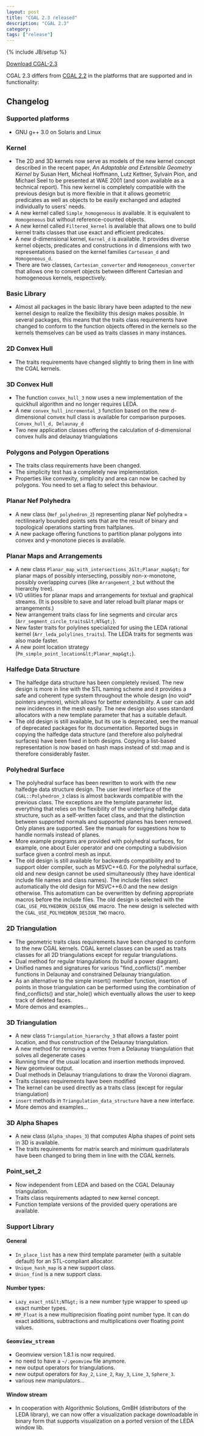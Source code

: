 ```yaml
---
layout: post
title: "CGAL 2.3 released"
description: "CGAL 2.3"
category:
tags: ["release"]
---
```

{% include JB/setup %}

<i class="glyphicon glyphicon-download"></i>
<a href="https://github.com/CGAL/cgal/releases/tag/releases%2FCGAL-2.3">Download CGAL-2.3</a>

<p>CGAL 2.3 differs from <a href="../../../../2000/10/01/cgal-22">CGAL 2.2</a> in the platforms
that are supported and in functionality:</p>

<div class="product-detail-info" markdown="1">

## Changelog

### Supported platforms
  - GNU g++ 3.0 on Solaris and Linux

### Kernel
  - The 2D and 3D kernels now serve as models of the new kernel concept
    described in the recent paper, <i>An Adaptable and Extensible Geometry
    Kernel</i> by Susan Hert, Micheal Hoffmann, Lutz Kettner, Sylvain Pion,
    and Michael Seel to be presented at WAE 2001 (and soon available as a technical report).
    This new kernel is completely compatible with the previous design but is more flexible
    in that it allows geometric predicates as well as objects to be easily
    exchanged and adapted individually to users' needs.
  - A new kernel called `Simple_homogeneous` is available. It is
    equivalent to `Homogeneous` but without reference-counted objects.
  - A new kernel called `Filtered_kernel` is available that allows
    one to build kernel traits classes that use exact and efficient predicates.
  - A new d-dimensional kernel, `Kernel_d` is available. It provides
    diverse kernel objects, predicates and constructions in d dimensions with
    two representations based on the kernel families `Cartesean_d` and
    `Homogeneous_d`.
  - There are two classes, `Cartesian_converter` and
    `Homogeneous_converter` that allows one to convert objects between different Cartesian and
    homogeneous kernels, respectively.

### Basic Library
  - Almost all packages in the basic library have been adapted to the
    new kernel design to realize the flexibility this design makes possible.
    In several packages, this means that the traits class requirements have
    changed to conform to the function objects offered in the kernels so the
    kernels themselves can be used as traits classes in many instances.

### 2D Convex Hull
  - The traits requirements have changed slightly to bring them in line with the CGAL kernels.

### 3D Convex Hull
  - The function `convex_hull_3` now uses a new implementation of the
    quickhull algorithm and no longer requires LEDA.
  - A new `convex_hull_incremental_3` function based on the new
    d-dimensional convex hull class is available for comparison purposes.
    `Convex_hull_d, Delaunay_d`
  - Two new application classes offering the calculation of d-dimensional
    convex hulls and delaunay triangulations

### Polygons and Polygon Operations
  - The traits class requirements have been changed.
  - The simplicity test has a completely new implementation.
  - Properties like convexity, simplicity and area can now be cached by
    polygons. You need to set a flag to select this behaviour.

### Planar Nef Polyhedra
  - A new class (`Nef_polyhedron_2`) representing planar Nef polyhedra =
    rectilinearly bounded points sets that are the result of binary and
    topological operations starting from halfplanes.
  - A new package offering functions to partition planar polygons into convex and y-monotone pieces is available.

### Planar Maps and Arrangements
  - A new class `Planar_map_with_intersections_2&lt;Planar_map&gt;` for
    planar maps of possibly intersecting, possibly non-x-monotone,
    possibly overlapping curves (like `Arrangement_2` but without
    the hierarchy tree).
  - I/O utilities for planar maps and arrangements for textual and
    graphical streams. (It is possible to save and later reload built
    planar maps or arrangements.)
  - New arrangement traits class for line segments and circular arcs
    (`Arr_segment_circle_traits&lt;NT&gt;`).
  - New faster traits for polylines specialized for using the LEDA
    rational kernel (`Arr_leda_polylines_traits`). The LEDA
    traits for segments was also made faster.
  - A new point location strategy (`Pm_simple_point_location&lt;Planar_map&gt;`).

### Halfedge Data Structure
  - The halfedge data structure has been completely revised. The new design
    is more in line with the STL naming scheme and it provides a safe and
    coherent type system throughout the whole design (no void* pointers
    anymore), which allows for better extendibility. A user can add new
    incidences in the mesh easily. The new design also uses standard
    allocators with a new template parameter that has a suitable default.
  - The old design is still available, but its use is deprecated, see the
    manual of
    deprecated packages for its documentation. Reported bugs in
    copying the halfedge data structure (and therefore also polyhedral
    surfaces) have been fixed in both designs. Copying a list-based
    representation is now based on hash maps instead of std::map and is
    therefore considerably faster.

### Polyhedral Surface
  - The polyhedral surface has been rewritten to work with the new
    halfedge data structure design. The user level interface of the
    `CGAL::Polyhedron_3` class is almost backwards compatible with the
    previous class. The exceptions are the template parameter list,
    everything that relies on the flexibility of the underlying
    halfedge data structure, such as a self-written facet class, and
    that the distinction between supported normals and supported planes
    has been removed. Only planes are supported. See the manuals for
    suggestions how to handle normals instead of planes.
  - More example programs are provided with polyhedral surfaces,
    for example, one about Euler operator and one computing a subdivision
    surface given a control mesh as input.
  - The old design is still available for backwards compatibility and to
    support older compiler, such as MSVC++6.0. For the polyhedral surface,
    old and new design cannot be used simultaneously (they have identical
    include file names and class names). The include files select
    automatically the old design for MSVC++6.0 and the new design
    otherwise. This automatism can be overwritten by defining appropriate
    macros before the include files. The old design is selected with the
    `CGAL_USE_POLYHEDRON_DESIGN_ONE` macro. The new design is selected
    with the `CGAL_USE_POLYHEDRON_DESIGN_TWO` macro.

### 2D Triangulation
  - The geometric traits class requirements have been changed to conform
    to the new CGAL kernels.  CGAL kernel classes can be used as traits
    classes for all 2D triangulations except for regular triangulations.
  - Dual method for regular triangulations (to build a power diagram).
  - Unified names and signatures for various "find_conflicts()".
    member functions in Delaunay and constrained Delaunay triangulation.
  - As an alternative to the simple insert() member function,
    insertion of points in those triangulation can be performed using the
    combination of find_conflicts() and star_hole() which eventually
    allows the user to keep track of deleted faces.
  - More demos and examples...

### 3D Triangulation
  - A new class `Triangulation_hierarchy_3` that allows a
    faster point location, and thus construction of the Delaunay triangulation.
  - A new method for removing a vertex from a Delaunay
    triangulation that solves all degenerate cases
  - Running time of the usual location and insertion methods improved.
  - New geomview output.
  - Dual methods in Delaunay triangulations to draw the Voronoi diagram.
  - Traits classes requirements have been modified
  - The kernel can be used directly as a traits class (except for regular triangulation)
  - `insert` methods in `Triangulation_data_structure` have a new interface.
  - More demos and examples...

### 3D Alpha Shapes
  - A new class (`Alpha_shapes_3`) that computes Alpha shapes of point sets in 3D is available.
  - The traits requirements for matrix search and minimum quadrilaterals have been changed
    to bring them in line with the CGAL kernels.

### Point_set_2
  - Now independent from LEDA and based on the CGAL Delaunay triangulation.
  - Traits class requirements adapted to new kernel concept.
  - Function template versions of the provided query operations are available.

### Support Library

#### General
  -  `In_place_list` has a new third template parameter
     (with a suitable default) for an STL-compliant allocator.
  - `Unique_hash_map` is a new support class.
  - `Union_find` is a new support class.

####  Number types:
  - `Lazy_exact_nt&lt;NT&gt;` is a new number type wrapper to speed up exact number types.
  - `MP_Float` is a new multiprecision floating point number type. It can do exact additions,
    subtractions and multiplications over floating point values.

#### <tt>Geomview_stream</tt>
  - Geomview version 1.8.1 is now required.
  - no need to have a `~/.geomview` file anymore.
  - new output operators for triangulations.
  - new output operators for `Ray_2`, `Line_2`, `Ray_3`, `Line_3`, `Sphere_3`.
  - various new manipulators...

#### Window stream
  - In cooperation with Algorithmic Solutions, GmBH (distributors of
    the LEDA library), we can now offer a visualization package
    downloadable in binary form that supports visualization on a ported
    version of the LEDA window lib.
</div>
